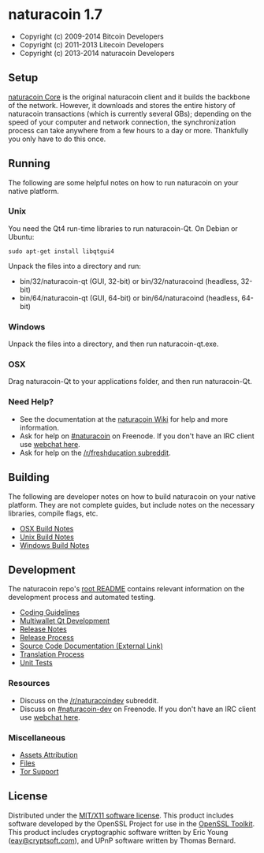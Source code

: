 naturacoin 1.7
=====================

* Copyright (c) 2009-2014 Bitcoin Developers
* Copyright (c) 2011-2013 Litecoin Developers
* Copyright (c) 2013-2014 naturacoin Developers


Setup
---------------------
[naturacoin Core](http://naturacoin.com/en/download) is the original naturacoin client and it builds the backbone of the network. However, it downloads and stores the entire history of naturacoin transactions (which is currently several GBs); depending on the speed of your computer and network connection, the synchronization process can take anywhere from a few hours to a day or more. Thankfully you only have to do this once.

Running
---------------------
The following are some helpful notes on how to run naturacoin on your native platform. 

### Unix

You need the Qt4 run-time libraries to run naturacoin-Qt. On Debian or Ubuntu:

	sudo apt-get install libqtgui4

Unpack the files into a directory and run:

- bin/32/naturacoin-qt (GUI, 32-bit) or bin/32/naturacoind (headless, 32-bit)
- bin/64/naturacoin-qt (GUI, 64-bit) or bin/64/naturacoind (headless, 64-bit)



### Windows

Unpack the files into a directory, and then run naturacoin-qt.exe.

### OSX

Drag naturacoin-Qt to your applications folder, and then run naturacoin-Qt.

### Need Help?

* See the documentation at the [naturacoin Wiki](http://freshco.in/)
for help and more information.
* Ask for help on [#naturacoin](http://webchat.freenode.net?channels=naturacoin) on Freenode. If you don't have an IRC client use [webchat here](http://webchat.freenode.net?channels=naturacoin).
* Ask for help on the [/r/freshducation subreddit](http://reddit.com/r/freshducation).

Building
---------------------
The following are developer notes on how to build naturacoin on your native platform. They are not complete guides, but include notes on the necessary libraries, compile flags, etc.

- [OSX Build Notes](build-osx.md)
- [Unix Build Notes](build-unix.md)
- [Windows Build Notes](build-msw.md)

Development
---------------------
The naturacoin repo's [root README](https://github.com/naturacoin/naturacoin/blob/master/README.md) contains relevant information on the development process and automated testing.

- [Coding Guidelines](coding.md)
- [Multiwallet Qt Development](multiwallet-qt.md)
- [Release Notes](release-notes.md)
- [Release Process](release-process.md)
- [Source Code Documentation (External Link)](https://dev.visucore.com/bitcoin/doxygen/)
- [Translation Process](translation_process.md)
- [Unit Tests](unit-tests.md)

### Resources
* Discuss on the [/r/naturacoindev](http://www.reddit.com/r/naturacoindev) subreddit.
* Discuss on [#naturacoin-dev](http://webchat.freenode.net/?channels=naturacoin-dev) on Freenode. If you don't have an IRC client use [webchat here](http://webchat.freenode.net/?channels=naturacoin-dev).

### Miscellaneous
- [Assets Attribution](assets-attribution.md)
- [Files](files.md)
- [Tor Support](tor.md)

License
---------------------
Distributed under the [MIT/X11 software license](http://www.opensource.org/licenses/mit-license.php).
This product includes software developed by the OpenSSL Project for use in the [OpenSSL Toolkit](http://www.openssl.org/). This product includes
cryptographic software written by Eric Young ([eay@cryptsoft.com](mailto:eay@cryptsoft.com)), and UPnP software written by Thomas Bernard.
